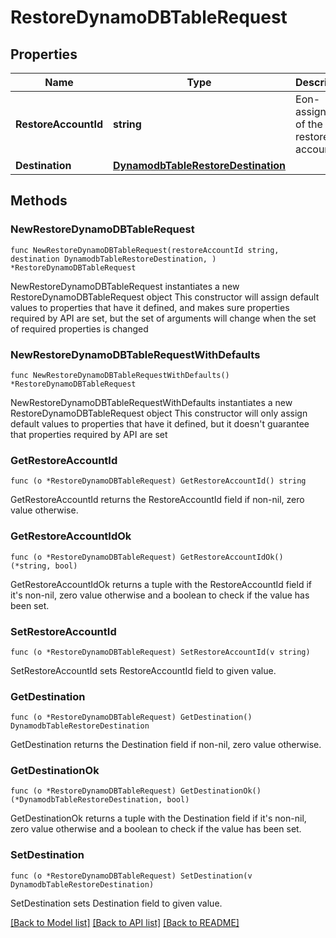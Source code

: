# RestoreDynamoDBTableRequest

## Properties

Name | Type | Description | Notes
------------ | ------------- | ------------- | -------------
**RestoreAccountId** | **string** | Eon-assigned ID of the restore account. | 
**Destination** | [**DynamodbTableRestoreDestination**](DynamodbTableRestoreDestination.md) |  | 

## Methods

### NewRestoreDynamoDBTableRequest

`func NewRestoreDynamoDBTableRequest(restoreAccountId string, destination DynamodbTableRestoreDestination, ) *RestoreDynamoDBTableRequest`

NewRestoreDynamoDBTableRequest instantiates a new RestoreDynamoDBTableRequest object
This constructor will assign default values to properties that have it defined,
and makes sure properties required by API are set, but the set of arguments
will change when the set of required properties is changed

### NewRestoreDynamoDBTableRequestWithDefaults

`func NewRestoreDynamoDBTableRequestWithDefaults() *RestoreDynamoDBTableRequest`

NewRestoreDynamoDBTableRequestWithDefaults instantiates a new RestoreDynamoDBTableRequest object
This constructor will only assign default values to properties that have it defined,
but it doesn't guarantee that properties required by API are set

### GetRestoreAccountId

`func (o *RestoreDynamoDBTableRequest) GetRestoreAccountId() string`

GetRestoreAccountId returns the RestoreAccountId field if non-nil, zero value otherwise.

### GetRestoreAccountIdOk

`func (o *RestoreDynamoDBTableRequest) GetRestoreAccountIdOk() (*string, bool)`

GetRestoreAccountIdOk returns a tuple with the RestoreAccountId field if it's non-nil, zero value otherwise
and a boolean to check if the value has been set.

### SetRestoreAccountId

`func (o *RestoreDynamoDBTableRequest) SetRestoreAccountId(v string)`

SetRestoreAccountId sets RestoreAccountId field to given value.


### GetDestination

`func (o *RestoreDynamoDBTableRequest) GetDestination() DynamodbTableRestoreDestination`

GetDestination returns the Destination field if non-nil, zero value otherwise.

### GetDestinationOk

`func (o *RestoreDynamoDBTableRequest) GetDestinationOk() (*DynamodbTableRestoreDestination, bool)`

GetDestinationOk returns a tuple with the Destination field if it's non-nil, zero value otherwise
and a boolean to check if the value has been set.

### SetDestination

`func (o *RestoreDynamoDBTableRequest) SetDestination(v DynamodbTableRestoreDestination)`

SetDestination sets Destination field to given value.



[[Back to Model list]](../README.md#documentation-for-models) [[Back to API list]](../README.md#documentation-for-api-endpoints) [[Back to README]](../README.md)


